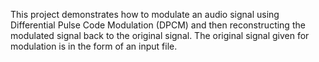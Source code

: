 This project demonstrates how to modulate an audio signal using Differential Pulse Code Modulation (DPCM) and then reconstructing the modulated signal back to the original signal. The original signal given for modulation is in the form of an input file.
